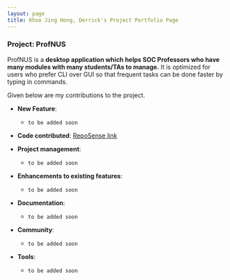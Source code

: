 ```yaml
---
layout: page
title: Khoo Jing Hong, Derrick's Project Portfolio Page
---
```


### Project: ProfNUS

ProfNUS is a **desktop application which helps SOC Professors who have many modules with many students/TAs to manage.** It is optimized for users who prefer CLI over GUI so that frequent tasks can be done faster by typing in commands.

Given below are my contributions to the project.

* **New Feature**:
    * `to be added soon`

* **Code contributed**: [RepoSense link](https://nus-cs2103-ay2223s1.github.io/tp-dashboard/?search=drkkjh&breakdown=true&sort=groupTitle&sortWithin=title&since=2022-09-16&timeframe=commit&mergegroup=&groupSelect=groupByRepos&checkedFileTypes=docs~functional-code~test-code~other)

* **Project management**:
    * `to be added soon`

* **Enhancements to existing features**:
    * `to be added soon`

* **Documentation**:
    * `to be added soon`

* **Community**:
    * `to be added soon`

* **Tools**:
    * `to be added soon`
  
